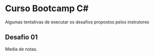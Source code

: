 # Curso Bootcamp C#

Algumas tentativas de executar os desafios propostos pelos instrutores

## Desafio 01

Media de notas.